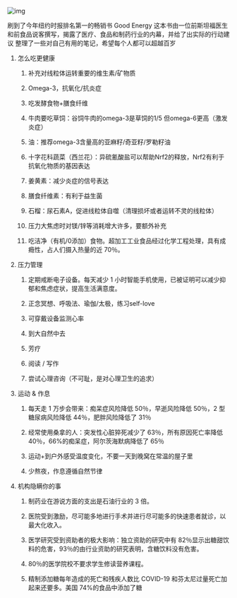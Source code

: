 

![img](images/GaDiZapb0AUuIJi.webp)





刷到了今年纽约时报排名第一的畅销书 Good Energy 这本书由一位前斯坦福医生和前食品说客撰写，揭露了医疗、食品和制药行业的内幕，并给了出实际的行动建议 整理了一些对自己有用的笔记，希望每个人都可以超越百岁 

1. 怎么吃更健康 
   1. 补充对线粒体运转重要的维生素/矿物质
   2. Omega-3，抗氧化/抗炎症

   3. 吃发酵食物+膳食纤维

   4. 牛肉要吃草饲：谷饲牛肉的omega-3是草饲的1/5 但omega-6更高（激发炎症）

   5. 油：推荐omega-3含量高的亚麻籽/奇亚籽/罗勒籽油

   6. 十字花科蔬菜（西兰花）：异硫氰酸盐可以帮助Nrf2的释放，Nrf2有利于抗氧化物质的基因表达

   7. 姜黄素：减少炎症的信号表达

   8. 膳食纤维素：有利于益生菌

   9. 石榴：尿石素A，促进线粒体自噬（清理损坏或者运转不灵的线粒体）

   10. 压力大焦虑时对镁/锌等消耗增大许多，要额外补充

   11. 吃洁净（有机/0添加）食物。超加工工业食品经过化学工程处理，具有成瘾性，占人们摄入热量的近 70％。
2. 压力管理
   1. 定期戒断电子设备。每天减少 1 小时智能手机使用，已被证明可以减少抑郁和焦虑症状，提高生活满意度。
   2. 正念冥想、呼吸法、瑜伽/太极，练习self-love

   3. 可穿戴设备监测心率

   4. 到大自然中去

   5. 芳疗

   6. 阅读 / 写作

   7. 尝试心理咨询（不可耻，是对心理卫生的追求）
3. 运动 & 作息
   1. 每天走 1 万步会带来：痴呆症风险降低 50％，早逝风险降低 50％，2 型糖尿病风险降低 44％，肥胖风险降低了 31％
   2. 经常使用桑拿的人：突发性心脏猝死减少了 63％，所有原因死亡率降低 40％，66%的痴呆症，阿尔茨海默病降低了 65％

   3. 运动+到户外感受温度变化，不要一天到晚窝在常温的屋子里

   4. 少熬夜，作息遵循自然节律
4. 机构隐瞒你的事
   1. 制药业在游说方面的支出是石油行业的 3 倍。
   2. 医院受到激励，尽可能多地进行手术并进行尽可能多的快速患者就诊，以最大化收入。

   3. 医学研究受到资助者的极大影响：独立资助的研究中有 82％显示出糖甜饮料的危害，93％的由行业资助的研究表明，含糖饮料没有危害。

   4. 80％的医学院校不要求学生修读营养课程。

   5. 精制添加糖每年造成的死亡和残疾人数比 COVID-19 和芬太尼过量死亡加起来还要多。美国 74%的食品中添加了糖